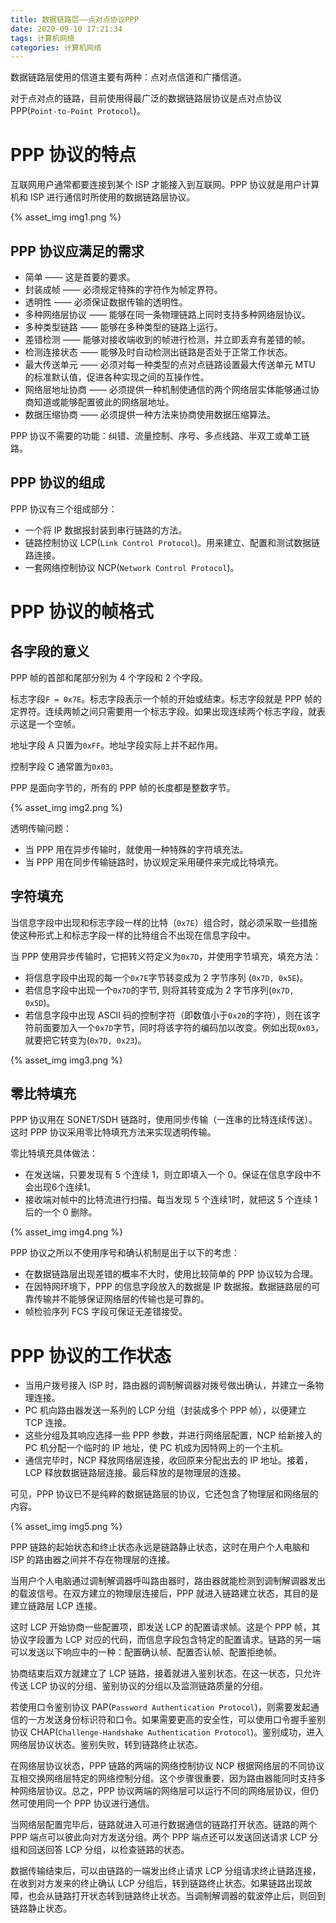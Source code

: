 ```yaml
---
title: 数据链路层——点对点协议PPP
date: 2020-09-10 17:21:34
tags: 计算机网络
categories: 计算机网络
---
```


数据链路层使用的信道主要有两种：点对点信道和广播信道。

对于点对点的链路，目前使用得最广泛的数据链路层协议是点对点协议 PPP(`Point-to-Point Protocol`)。
# PPP 协议的特点
互联网用户通常都要连接到某个 ISP 才能接入到互联网。PPP 协议就是用户计算机和 ISP 进行通信时所使用的数据链路层协议。

{% asset_img img1.png %}

## PPP 协议应满足的需求
* 简单 —— 这是首要的要求。
* 封装成帧 —— 必须规定特殊的字符作为帧定界符。
* 透明性 —— 必须保证数据传输的透明性。
* 多种网络层协议 —— 能够在同一条物理链路上同时支持多种网络层协议。
* 多种类型链路 —— 能够在多种类型的链路上运行。
* 差错检测 —— 能够对接收端收到的帧进行检测，并立即丢弃有差错的帧。
* 检测连接状态 —— 能够及时自动检测出链路是否处于正常工作状态。
* 最大传送单元 —— 必须对每一种类型的点对点链路设置最大传送单元  MTU 的标准默认值，促进各种实现之间的互操作性。
* 网络层地址协商 —— 必须提供一种机制使通信的两个网络层实体能够通过协商知道或能够配置彼此的网络层地址。
* 数据压缩协商 —— 必须提供一种方法来协商使用数据压缩算法。

PPP 协议不需要的功能：纠错、流量控制、序号、多点线路、半双工或单工链路。
## PPP 协议的组成
PPP 协议有三个组成部分：
* 一个将 IP 数据报封装到串行链路的方法。
* 链路控制协议 LCP(`Link Control Protocol`)。用来建立、配置和测试数据链路连接。
* 一套网络控制协议 NCP(`Network Control Protocol`)。

# PPP 协议的帧格式
## 各字段的意义
PPP 帧的首部和尾部分别为 4 个字段和 2 个字段。

标志字段`F = 0x7E`。标志字段表示一个帧的开始或结束。标志字段就是 PPP 帧的定界符。连续两帧之间只需要用一个标志字段。如果出现连续两个标志字段，就表示这是一个空帧。

地址字段 A 只置为`0xFF`。地址字段实际上并不起作用。

控制字段 C 通常置为`0x03`。

PPP 是面向字节的，所有的 PPP 帧的长度都是整数字节。

{% asset_img img2.png %}

透明传输问题：
* 当 PPP 用在异步传输时，就使用一种特殊的字符填充法。
* 当 PPP 用在同步传输链路时，协议规定采用硬件来完成比特填充。

## 字符填充
当信息字段中出现和标志字段一样的比特（`0x7E`）组合时，就必须采取一些措施使这种形式上和标志字段一样的比特组合不出现在信息字段中。

当 PPP 使用异步传输时，它把转义符定义为`0x7D`，并使用字节填充，填充方法：
* 将信息字段中出现的每一个`0x7E`字节转变成为 2 字节序列 (`0x7D, 0x5E`)。 
* 若信息字段中出现一个`0x7D`的字节, 则将其转变成为 2 字节序列(`0x7D, 0x5D`)。
* 若信息字段中出现 ASCII 码的控制字符（即数值小于`0x20`的字符），则在该字符前面要加入一个`0x7D`字节，同时将该字符的编码加以改变。例如出现`0x03`，就要把它转变为(`0x7D, 0x23`)。

{% asset_img img3.png %}

## 零比特填充
PPP 协议用在 SONET/SDH 链路时，使用同步传输（一连串的比特连续传送）。这时 PPP 协议采用零比特填充方法来实现透明传输。

零比特填充具体做法：
* 在发送端，只要发现有 5 个连续 1，则立即填入一个 0。保证在信息字段中不会出现6个连续1。
* 接收端对帧中的比特流进行扫描。每当发现 5 个连续1时，就把这 5 个连续 1 后的一个 0 删除。

{% asset_img img4.png %}

PPP 协议之所以不使用序号和确认机制是出于以下的考虑：
* 在数据链路层出现差错的概率不大时，使用比较简单的 PPP 协议较为合理。
* 在因特网环境下，PPP 的信息字段放入的数据是 IP  数据报。数据链路层的可靠传输并不能够保证网络层的传输也是可靠的。
* 帧检验序列 FCS 字段可保证无差错接受。

# PPP 协议的工作状态
* 当用户拨号接入 ISP 时，路由器的调制解调器对拨号做出确认，并建立一条物理连接。
* PC 机向路由器发送一系列的 LCP 分组（封装成多个 PPP 帧），以便建立 TCP 连接。
* 这些分组及其响应选择一些 PPP 参数，并进行网络层配置，NCP 给新接入的 PC 机分配一个临时的 IP 地址，使 PC 机成为因特网上的一个主机。
* 通信完毕时，NCP 释放网络层连接，收回原来分配出去的 IP 地址。接着，LCP 释放数据链路层连接。最后释放的是物理层的连接。

可见，PPP 协议已不是纯粹的数据链路层的协议，它还包含了物理层和网络层的内容。

{% asset_img img5.png %}

PPP 链路的起始状态和终止状态永远是链路静止状态，这时在用户个人电脑和 ISP 的路由器之间并不存在物理层的连接。

当用户个人电脑通过调制解调器呼叫路由器时，路由器就能检测到调制解调器发出的载波信号。在双方建立的物理层连接后，PPP 就进入链路建立状态，其目的是建立链路层 LCP 连接。

这时 LCP 开始协商一些配置项，即发送 LCP 的配置请求帧。这是个 PPP 帧，其协议字段置为 LCP 对应的代码，而信息字段包含特定的配置请求。链路的另一端可以发送以下响应中的一种：配置确认帧、配置否认帧、配置拒绝帧。

协商结束后双方就建立了 LCP 链路，接着就进入鉴别状态。在这一状态，只允许传送 LCP 协议的分组、鉴别协议的分组以及监测链路质量的分组。

若使用口令鉴别协议 PAP(`Password Authentication Protocol`)，则需要发起通信的一方发送身份标识符和口令。如果需要更高的安全性，可以使用口令握手鉴别协议 CHAP(`Challenge-Handshake Authentication Protocol`)。鉴别成功，进入网络层协议状态。鉴别失败，转到链路终止状态。

在网络层协议状态，PPP 链路的两端的网络控制协议 NCP 根据网络层的不同协议互相交换网络层特定的网络控制分组。这个步骤很重要，因为路由器能同时支持多种网络层协议。总之，PPP 协议两端的网络层可以运行不同的网络层协议，但仍然可使用同一个 PPP 协议进行通信。

当网络层配置完毕后，链路就进入可进行数据通信的链路打开状态。链路的两个 PPP 端点可以彼此向对方发送分组。两个 PPP 端点还可以发送回送请求 LCP 分组和回送回答 LCP 分组，以检查链路的状态。

数据传输结束后，可以由链路的一端发出终止请求 LCP 分组请求终止链路连接，在收到对方发来的终止确认 LCP 分组后，转到链路终止状态。如果链路出现故障，也会从链路打开状态转到链路终止状态。当调制解调器的载波停止后，则回到链路静止状态。
